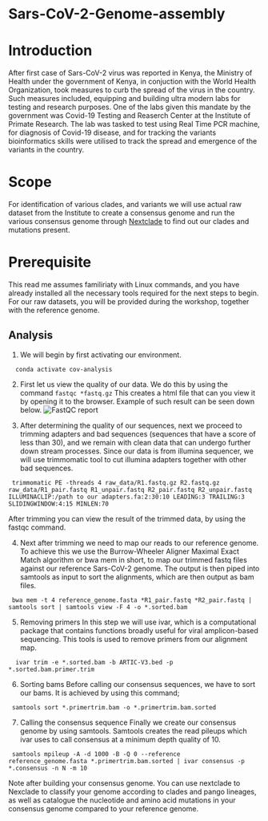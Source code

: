 # Sars-CoV-2-Genome-assembly

# Introduction

After first case of Sars-CoV-2 virus was reported in Kenya, the Ministry of Health under the government of Kenya, in conjuction with the World Health Organization, took measures to curb the spread of the virus in the country. Such measures included, equipping and building ultra modern labs for testing and research purposes. One of the labs given this mandate by the government was Covid-19 Testing and Reaserch Center at the Institute of Primate Research. The lab was tasked to test using Real Time PCR machine, for diagnosis of Covid-19 disease, and for tracking the variants bioinformatics skills were utilised to track the spread and emergence of the variants in the country.

# Scope

For identification of various clades, and variants we will use actual raw dataset from the Institute to create a consensus genome and run the various consensus genome through [Nextclade](https://https://clades.nextstrain.org/) to find out our clades and mutations present.

# Prerequisite

This read me assumes familiriaty with Linux commands, and you have already installed all the necessary tools required for the next steps to begin. For our raw datasets, you will be provided during the workshop, together with the reference genome.

## Analysis

1. We will begin by first activating our environment.
  ```
    conda activate cov-analysis
  ```
  
  2. First let us view the quality of our data. We do this by using the command
    ```
      fastqc *fastq.gz
    ```
   This creates a html file that can you view it by opening it to the browser. Example of such result can be seen down below.
 ![FastQC report](https://www.bioinformatics.babraham.ac.uk/projects/fastqc/fastqc.png)
 
 3. After determining the quality of our sequences, next we proceed to trimming adapters and bad sequences (sequences that have a score of less than 30), and we remain with clean data that can undergo further down stream processes. Since our data is from illumina sequencer, we will use trimmomatic tool to cut illumina adapters together with other bad sequences.
 ```
  trimmomatic PE -threads 4 raw_data/R1.fastq.gz R2.fastq.gz raw_data/R1_pair.fastq R1_unpair.fastq R2_pair.fastq R2_unpair.fastq ILLUMINACLIP:/path to our adapters.fa:2:30:10 LEADING:3 TRAILING:3 SLIDINGWINDOW:4:15 MINLEN:70
  ```
  After trimming you can view the result of the trimmed data, by using the fastqc command.
  
  4. Next after trimming we need to map our reads to our reference genome.
 To achieve this we use the Burrow-Wheeler Aligner Maximal Exact Match algorithm or bwa mem in short, to map our trimmed fastq files against our reference Sars-CoV-2 genome. The output is then piped into samtools as input to sort the alignments, which are then output as bam files.
 
 ```
  bwa mem -t 4 reference_genome.fasta *R1_pair.fastq *R2_pair.fastq | samtools sort | samtools view -F 4 -o *.sorted.bam
  ```
  
  5. Removing primers
  In this step we will use ivar, which is a computational package that contains functions broadly useful for viral amplicon-based sequencing. This tools is used to remove primers from our alignment map.
  ```
    ivar trim -e *.sorted.bam -b ARTIC-V3.bed -p *.sorted.bam.primer.trim
   ```
   
   6. Sorting bams
   Before calling our consensus sequences, we have to sort our bams. It is achieved by using this command;
   ```
    samtools sort *.primertrim.bam -o *.primertrim.bam.sorted
   ```
   
   7. Calling the consensus sequence
   Finally we create our consensus genome by using samtools. Samtools creates the read pileups which ivar uses to call consensus at a minimum depth quality of 10.
   ```
    samtools mpileup -A -d 1000 -B -Q 0 --reference reference_genome.fasta *.primertrim.bam.sorted | ivar consensus -p *.consensus -n N -m 10
   ```
   
   Note after building your consensus genome. You can use nextclade to Nexclade to classify your genome according to clades and pango lineages, as well as catalogue the nucleotide and amino acid mutations in your consensus genome compared to your reference genome.

